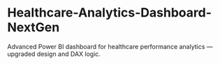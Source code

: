 # Healthcare-Analytics-Dashboard-NextGen
Advanced Power BI dashboard for healthcare performance analytics — upgraded design and DAX logic.
